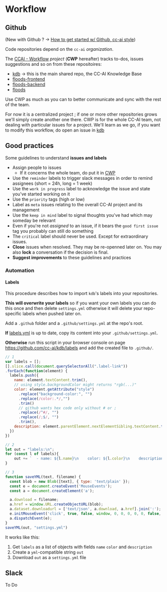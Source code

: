 # Workflow

## Github

(New with Github ? -> [How to get started w/ Github, cc-ai style](/workflow/gettingstarted.md))

Code repositories depend on the `cc-ai` *organization*.

The [CCAI - Workflow](https://github.com/orgs/cc-ai/projects/1) *project* (**CWP** hereafter) tracks to-dos, issues suggestions and so on from these repositoires:

* [kdb](https://github.com/cc-ai/kdb) -> this is the main shared repo, the CC-AI Knowledge Base
* [floods-frontend](https://github.com/cc-ai/floods-frontend)
* [floods-backend](https://github.com/cc-ai/floods-backend)
* [floods](https://github.com/cc-ai/floods)

Use CWP as much as you can to better communicate and sync with the rest of the team.

For now it is a centralized project ; if one or more other repositories grows we'll simply create another one there. CWP is for the whole CC-AI team, not dealing with particular issues for a project. We'll learn as we go, if you want to modify this workflow, do open an issue in [kdb](https://github.com/cc-ai/kdb)

## Good practices

Some guidelines to understand **issues and labels**

* Assign people to issues
  * If it concerns the whole team, do put it in [CWP](https://github.com/orgs/cc-ai/projects/2)
* Use the `reminder` labels to trigger slack messages in order to remind assignees (short = 24h, long = 1 week)
* Use the `work in progress` label to acknowledge the issue and state you've started working on it
* Use the `priority` tags (high or low)
* Label as `meta` issues relating to the overall CC-AI project and its management
* Use the `keep in mind` label to signal thoughts you've had which may someday be relevant
* Even if you're not *assigned* to an issue, if it bears the `good first issue` tag you probably can still do something
* The `critical` label should never be used. Except for extraordinary issues.
* **Close** issues when resolved. They may be re-openned later on. You may also **lock** a conversation if the decision is final.
* **Suggest improvements** to these guidelines and practices

### Automation

#### Labels

This procedure describes how to import `kdb`'s labels into your repositories. 

**This will overwrite your labels** so if you want your own labels you can do this once and then delete `settings.yml` otherwise it will delete your repo-specific labels when pushed later on.

Add a `.github` folder and a `.github/settings.yml` at the repo's root. 

**If** [labels.yml](labels.yml) is up to date, copy its content into your `.github/settings.yml`. 

**Otherwise** run this script in your browser console on page https://github.com/cc-ai/kdb/labels and add the created file to `.github/`. 

```javascript
// 1
var labels = [];
[].slice.call(document.querySelectorAll(".label-link"))
.forEach(function(element) {
  labels.push({
    name: element.textContent.trim(),
    // using style.backgroundColor might returns "rgb(...)"
    color: element.getAttribute("style")
      .replace("background-color:", "")
      .replace(/color:.*/,"")
      .trim()
      // github wants hex code only without # or ;
      .replace(/^#/, "")
      .replace(/;$/, "")
      .trim(),
    description: element.parentElement.nextElementSibling.textContent.trim()
  })
})

// 2
let out = "labels:\n";
for (const l of labels){
    out += `  - name: ${l.name}\n    color: ${l.color}\n    description: ${l.description || '""'}\n`;
}

// 3
function saveYML(text, filename) {
  const blob = new Blob([text], { type: 'text/plain' });
  const e = document.createEvent('MouseEvents');
  const a = document.createElement('a');

  a.download = filename;
  a.href = window.URL.createObjectURL(blob);
  a.dataset.downloadurl = ['text/json', a.download, a.href].join(':');
  e.initMouseEvent('click', true, false, window, 0, 0, 0, 0, 0, false, false, false, false, 0, null);
  a.dispatchEvent(e);
}
saveYML(out, "settings.yml")
```

It works like this:

1. Get `labels` as a list of objects with fields `name` `color` and `description`
2. Create a `yml`-compatible string `out`
3. Download `out` as a `settings.yml` file

## Slack

To Do
